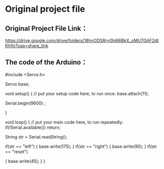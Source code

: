 # Original project file

## Original Project File Link：
https://drive.google.com/drive/folders/18hnODSRry0hi66BkX_oMU7GAF2dtKhYo?usp=share_link

## The code of the Arduino：

#include <Servo.h> 

Servo base; 

void setup() {
  // put your setup code here, to run once:
  base.attach(11); 

  Serial.begin(9600) ; 

}

void loop() {
  // put your main code here, to run repeatedly:
  if(!Serial.available()) return; 

  String str = Serial.readString();  

  if(str == "left") 
  { 
    base.write(175); 
  } 
  if(str == "right") 
  { 
    base.write(90); 
  } 
  if(str == "reset") 

  { 
    base.write(45); 
  } 
}
